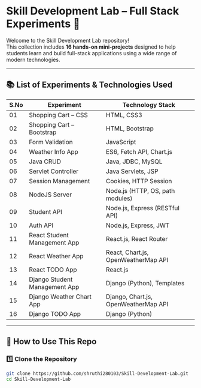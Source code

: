 # Skill Development Lab – Full Stack Experiments 🚀

Welcome to the Skill Development Lab repository!  
This collection includes **16 hands-on mini-projects** designed to help students learn and build full-stack applications using a wide range of modern technologies.

---

## 📚 List of Experiments & Technologies Used

| S.No | Experiment                        | Technology Stack                              |
|------|-----------------------------------|-----------------------------------------------|
| 01   | Shopping Cart – CSS               | HTML, CSS3                                     |
| 02   | Shopping Cart – Bootstrap         | HTML, Bootstrap                                |
| 03   | Form Validation                   | JavaScript                                     |
| 04   | Weather Info App                  | ES6, Fetch API, Chart.js                       |
| 05   | Java CRUD                         | Java, JDBC, MySQL                              |
| 06   | Servlet Controller                | Java Servlets, JSP                             |
| 07   | Session Management                | Cookies, HTTP Session                          |
| 08   | NodeJS Server                     | Node.js (HTTP, OS, path modules)              |
| 09   | Student API                       | Node.js, Express (RESTful API)                 |
| 10   | Auth API                          | Node.js, Express, JWT                          |
| 11   | React Student Management App      | React.js, React Router                         |
| 12   | React Weather App                 | React, Chart.js, OpenWeatherMap API            |
| 13   | React TODO App                    | React.js                                       |
| 14   | Django Student Management App     | Django (Python), Templates                     |
| 15   | Django Weather Chart App          | Django, Chart.js, OpenWeatherMap API           |
| 16   | Django TODO App                   | Django (Python)                                |

---

## 🔧 How to Use This Repo

### 1️⃣ Clone the Repository

```bash
git clone https://github.com/shruthi280103/Skill-Development-Lab.git
cd Skill-Development-Lab

